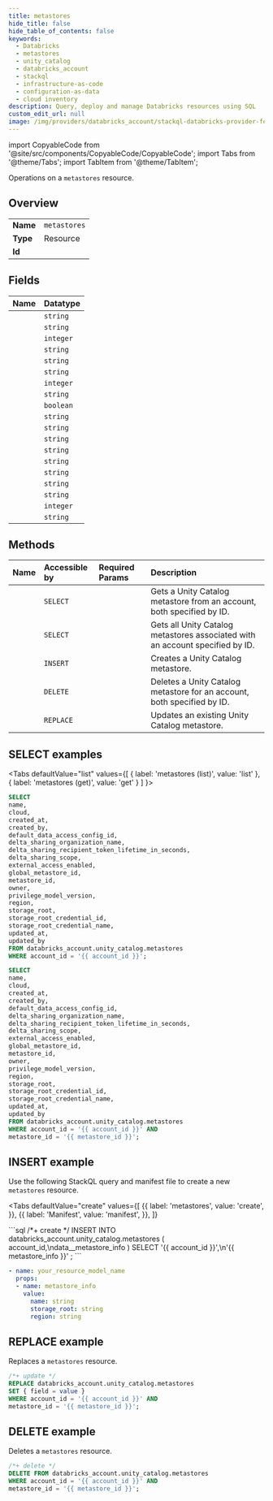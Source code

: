 ```yaml
---
title: metastores
hide_title: false
hide_table_of_contents: false
keywords:
  - Databricks
  - metastores
  - unity_catalog
  - databricks_account
  - stackql
  - infrastructure-as-code
  - configuration-as-data
  - cloud inventory
description: Query, deploy and manage Databricks resources using SQL
custom_edit_url: null
image: /img/providers/databricks_account/stackql-databricks-provider-featured-image.png
---
```


import CopyableCode from '@site/src/components/CopyableCode/CopyableCode';
import Tabs from '@theme/Tabs';
import TabItem from '@theme/TabItem';

Operations on a <code>metastores</code> resource.  

## Overview
<table><tbody>
<tr><td><b>Name</b></td><td><code>metastores</code></td></tr>
<tr><td><b>Type</b></td><td>Resource</td></tr>
<tr><td><b>Id</b></td><td><CopyableCode code="databricks_account.unity_catalog.metastores" /></td></tr>
</tbody></table>

## Fields
| Name | Datatype |
|:-----|:---------|
| <CopyableCode code="name" /> | `string` |
| <CopyableCode code="cloud" /> | `string` |
| <CopyableCode code="created_at" /> | `integer` |
| <CopyableCode code="created_by" /> | `string` |
| <CopyableCode code="default_data_access_config_id" /> | `string` |
| <CopyableCode code="delta_sharing_organization_name" /> | `string` |
| <CopyableCode code="delta_sharing_recipient_token_lifetime_in_seconds" /> | `integer` |
| <CopyableCode code="delta_sharing_scope" /> | `string` |
| <CopyableCode code="external_access_enabled" /> | `boolean` |
| <CopyableCode code="global_metastore_id" /> | `string` |
| <CopyableCode code="metastore_id" /> | `string` |
| <CopyableCode code="owner" /> | `string` |
| <CopyableCode code="privilege_model_version" /> | `string` |
| <CopyableCode code="region" /> | `string` |
| <CopyableCode code="storage_root" /> | `string` |
| <CopyableCode code="storage_root_credential_id" /> | `string` |
| <CopyableCode code="storage_root_credential_name" /> | `string` |
| <CopyableCode code="updated_at" /> | `integer` |
| <CopyableCode code="updated_by" /> | `string` |

## Methods
| Name | Accessible by | Required Params | Description |
|:-----|:--------------|:----------------|:------------|
| <CopyableCode code="get" /> | `SELECT` | <CopyableCode code="account_id, metastore_id" /> | Gets a Unity Catalog metastore from an account, both specified by ID. |
| <CopyableCode code="list" /> | `SELECT` | <CopyableCode code="account_id" /> | Gets all Unity Catalog metastores associated with an account specified by ID. |
| <CopyableCode code="create" /> | `INSERT` | <CopyableCode code="account_id" /> | Creates a Unity Catalog metastore. |
| <CopyableCode code="delete" /> | `DELETE` | <CopyableCode code="account_id, metastore_id" /> | Deletes a Unity Catalog metastore for an account, both specified by ID. |
| <CopyableCode code="update" /> | `REPLACE` | <CopyableCode code="account_id, metastore_id" /> | Updates an existing Unity Catalog metastore. |

## SELECT examples

<Tabs
    defaultValue="list"
    values={[
        { label: 'metastores (list)', value: 'list' },
        { label: 'metastores (get)', value: 'get' }
    ]
}>
<TabItem value="list">

```sql
SELECT
name,
cloud,
created_at,
created_by,
default_data_access_config_id,
delta_sharing_organization_name,
delta_sharing_recipient_token_lifetime_in_seconds,
delta_sharing_scope,
external_access_enabled,
global_metastore_id,
metastore_id,
owner,
privilege_model_version,
region,
storage_root,
storage_root_credential_id,
storage_root_credential_name,
updated_at,
updated_by
FROM databricks_account.unity_catalog.metastores
WHERE account_id = '{{ account_id }}';
```

</TabItem>
<TabItem value="get">

```sql
SELECT
name,
cloud,
created_at,
created_by,
default_data_access_config_id,
delta_sharing_organization_name,
delta_sharing_recipient_token_lifetime_in_seconds,
delta_sharing_scope,
external_access_enabled,
global_metastore_id,
metastore_id,
owner,
privilege_model_version,
region,
storage_root,
storage_root_credential_id,
storage_root_credential_name,
updated_at,
updated_by
FROM databricks_account.unity_catalog.metastores
WHERE account_id = '{{ account_id }}' AND
metastore_id = '{{ metastore_id }}';
```

</TabItem>
</Tabs>

## INSERT example

Use the following StackQL query and manifest file to create a new <code>metastores</code> resource.

<Tabs
    defaultValue="create"
    values={[
        {{ label: 'metastores', value: 'create', }},
        {{ label: 'Manifest', value: 'manifest', }},
    ]}
>
<TabItem value="create">
```sql
/*+ create */
INSERT INTO databricks_account.unity_catalog.metastores (
account_id,\ndata__metastore_info
)
SELECT 
'{{ account_id }}',\n'{{ metastore_info }}'
;
```

</TabItem>
<TabItem value="manifest">

```yaml
- name: your_resource_model_name
  props:
  - name: metastore_info
    value:
      name: string
      storage_root: string
      region: string

```

</TabItem>
</Tabs>

## REPLACE example

Replaces a <code>metastores</code> resource.

```sql
/*+ update */
REPLACE databricks_account.unity_catalog.metastores
SET { field = value }
WHERE account_id = '{{ account_id }}' AND
metastore_id = '{{ metastore_id }}';
```

## DELETE example

Deletes a <code>metastores</code> resource.

```sql
/*+ delete */
DELETE FROM databricks_account.unity_catalog.metastores
WHERE account_id = '{{ account_id }}' AND
metastore_id = '{{ metastore_id }}';
```
